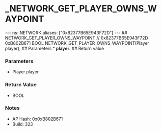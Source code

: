 # _NETWORK_GET_PLAYER_OWNS_WAYPOINT

--- ns: NETWORK aliases: ["0x82377B65E943F72D"] --- ## NETWORK_GET_PLAYER_OWNS_WAYPOINT  // 0x82377B65E943F72D 0xB802B671 BOOL NETWORK_GET_PLAYER_OWNS_WAYPOINT(Player player);  ## Parameters * **player**:  ## Return value

### Parameters
* Player player

### Return Value
* BOOL

### Notes
* AP Hash: 0x0xB802B671
* Build: 323

